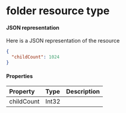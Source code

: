 # folder resource type



#### JSON representation

Here is a JSON representation of the resource

<!-- {
  "blockType": "resource",
  "optionalProperties": [

  ],
  "@odata.type": "microsoft.graph.folder"
}-->

```json
{
  "childCount": 1024
}

```
#### Properties
| Property	   | Type	|Description|
|:---------------|:--------|:----------|
|childCount|Int32||
